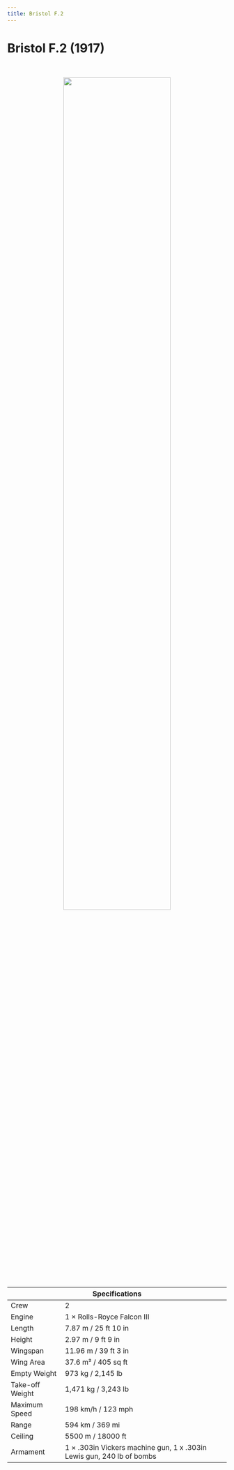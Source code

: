 ```yaml
---
title: Bristol F.2
---
```


<h1 class="center-header">Bristol F.2 (1917)</h1>

<br>

<p align="center">
  <img src="../images/bristol_f2.jpg" width="70%">
</p>

<br>

<table class="table_component">
  <thead>
    <tr>
      <th colspan="2" class="header">Specifications</th>
    </tr>
  </thead>
  <tbody>
    <tr>
      <td>Crew</td>
      <td>2</td>
    </tr>
    <tr>
      <td>Engine</td>
      <td>1 × Rolls-Royce Falcon III</td>
    </tr>
    <tr>
      <td>Length</td>
      <td>7.87 m / 25 ft 10 in</td>
    </tr>
    <tr>
      <td>Height</td>
      <td>2.97 m / 9 ft 9 in</td>
    </tr>
    <tr>
      <td>Wingspan</td>
      <td>11.96 m / 39 ft 3 in</td>
    </tr>
    <tr>
      <td>Wing Area</td>
      <td>37.6 m² / 405 sq ft</td>
    </tr>
    <tr>
      <td>Empty Weight</td>
      <td>973 kg / 2,145 lb</td>
    </tr>
    <tr>
      <td>Take-off Weight</td>
      <td>1,471 kg / 3,243 lb</td>
    </tr>
    <tr>
      <td>Maximum Speed</td>
      <td>198 km/h / 123 mph</td>
    </tr>
    <tr>
      <td>Range</td>
      <td>594 km / 369 mi</td>
    </tr>
    <tr>
      <td>Ceiling</td>
      <td>5500 m / 18000 ft</td>
    </tr>
    <tr>
      <td>Armament</td>
      <td>1 × .303in Vickers machine gun, 1 x .303in Lewis gun, 240 lb of bombs</td>
    </tr>
  </tbody>
</table>

<br>